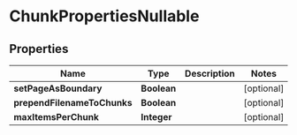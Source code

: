 

# ChunkPropertiesNullable


## Properties

| Name | Type | Description | Notes |
|------------ | ------------- | ------------- | -------------|
|**setPageAsBoundary** | **Boolean** |  |  [optional] |
|**prependFilenameToChunks** | **Boolean** |  |  [optional] |
|**maxItemsPerChunk** | **Integer** |  |  [optional] |



